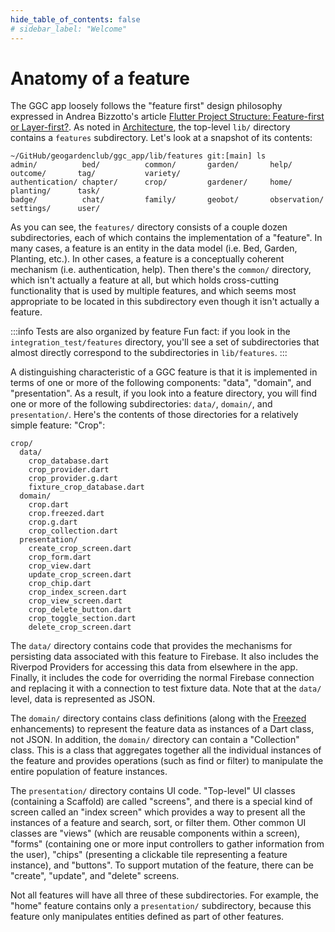 ```yaml
---
hide_table_of_contents: false
# sidebar_label: "Welcome"
---
```


# Anatomy of a feature

The GGC app loosely follows the "feature first" design philosophy expressed in Andrea Bizzotto's article [Flutter Project Structure: Feature-first or Layer-first?](https://codewithandrea.com/articles/flutter-project-structure/). As noted in [Architecture](../architecture.md), the top-level `lib/` directory contains a `features` subdirectory. Let's look at a snapshot of its contents:

```shell
~/GitHub/geogardenclub/ggc_app/lib/features git:[main] ls
admin/          bed/          common/       garden/       help/          outcome/       tag/           variety/
authentication/ chapter/      crop/         gardener/     home/          planting/      task/
badge/          chat/         family/       geobot/       observation/   settings/      user/
```

As you can see, the `features/` directory consists of a couple dozen subdirectories, each of which contains the implementation of a "feature". In many cases, a feature is an entity in the data model (i.e. Bed, Garden, Planting, etc.). In other cases, a feature is a conceptually coherent mechanism (i.e. authentication, help). Then there's the `common/` directory, which isn't actually a feature at all, but which holds cross-cutting functionality that is used by multiple features, and which seems most appropriate to be located in this subdirectory even though it isn't actually a feature.

:::info Tests are also organized by feature
Fun fact: if you look in the `integration_test/features` directory, you'll see a set of subdirectories that almost directly correspond to the subdirectories in `lib/features`. 
:::

A distinguishing characteristic of a GGC feature is that it is implemented in terms of one or more of the following components: "data", "domain", and "presentation". As a result, if you look into a feature directory, you will find one or more of the following subdirectories: `data/`, `domain/`, and `presentation/`.  Here's the contents of those directories for a relatively simple feature: "Crop":

```shell
crop/
  data/
    crop_database.dart 
    crop_provider.dart              
    crop_provider.g.dart            
    fixture_crop_database.dart
  domain/
    crop.dart               
    crop.freezed.dart       
    crop.g.dart             
    crop_collection.dart
  presentation/
    create_crop_screen.dart         
    crop_form.dart                  
    crop_view.dart                  
    update_crop_screen.dart
    crop_chip.dart                  
    crop_index_screen.dart          
    crop_view_screen.dart
    crop_delete_button.dart         
    crop_toggle_section.dart        
    delete_crop_screen.dart
```

The `data/` directory contains code that provides the mechanisms for persisting data associated with this feature to Firebase. It also includes the Riverpod Providers for accessing this data from elsewhere in the app. Finally, it includes the code for overriding the normal Firebase connection and replacing it with a connection to test fixture data. Note that at the `data/` level, data is represented as JSON. 

The `domain/` directory contains class definitions (along with the [Freezed](https://pub.dev/packages/freezed) enhancements) to represent the feature data as instances of a Dart class, not JSON.  In addition, the `domain/` directory can contain a "Collection" class. This is a class that aggregates together all the individual instances of the feature and provides operations (such as find or filter) to manipulate the entire population of feature instances. 

The `presentation/` directory contains UI code. "Top-level" UI classes (containing a Scaffold) are called "screens", and there is a special kind of screen called an "index screen" which provides a way to present all the instances of a feature and search, sort, or filter them.  Other common UI classes are "views" (which are reusable components within a screen), "forms" (containing one or more input controllers to gather information from the user), "chips" (presenting a clickable tile representing a feature instance), and "buttons". To support mutation of the feature, there can be "create", "update", and "delete"  screens.

Not all features will have all three of these subdirectories. For example, the "home" feature contains only a `presentation/` subdirectory, because this feature only manipulates entities defined as part of other features. 



